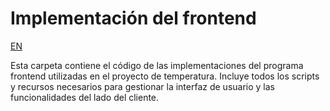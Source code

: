 # Implementación del frontend

[EN](readme.md)

Esta carpeta contiene el código de las implementaciones del programa frontend utilizadas en el proyecto de temperatura. Incluye todos los scripts y recursos necesarios para gestionar la interfaz de usuario y las funcionalidades del lado del cliente.